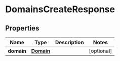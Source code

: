 

# DomainsCreateResponse


## Properties

| Name | Type | Description | Notes |
|------------ | ------------- | ------------- | -------------|
|**domain** | [**Domain**](Domain.md) |  |  [optional] |



